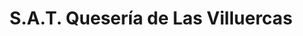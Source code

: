 ---
title: "S.A.T. Quesería de Las Villuercas"
url: /aldeacentenera/s-a-t-queseria-de-las-villuercas/
shop: general
---